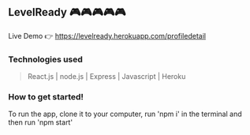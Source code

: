 ## LevelReady 🎮🎮🎮🎮🎮

Live Demo 👉 https://levelready.herokuapp.com/profiledetail

### Technologies used

> React.js | node.js | Express | Javascript | Heroku 

### How to get started!

To run the app, clone it to your computer, run 'npm i' in the terminal and then run 'npm start'
